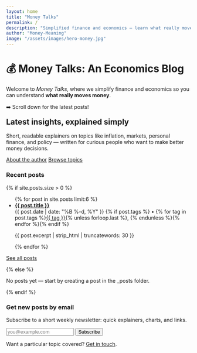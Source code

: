 ```yaml
---
layout: home
title: "Money Talks"
permalink: /
description: "Simplified finance and economics — learn what really moves money."
author: "Money-Meaning"
image: "/assets/images/hero-money.jpg"
---
```


# 💰 Money Talks: An Economics Blog

Welcome to *Money Talks*, where we simplify finance and economics so you can understand **what really moves money**.

➡️ Scroll down for the latest posts!

<section class="hero" aria-labelledby="hero-heading">
  <h2 id="hero-heading" style="margin-top:0;">Latest insights, explained simply</h2>
  <p>Short, readable explainers on topics like inflation, markets, personal finance, and policy — written for curious people who want to make better money decisions.</p>
  <p><a href="/about" class="btn">About the author</a> <a href="/tags" class="btn muted">Browse topics</a></p>
</section>

<section class="recent-posts">
  <h3>Recent posts</h3>
  {% if site.posts.size > 0 %}
    <ul class="post-list">
      {% for post in site.posts limit:6 %}
      <li class="post-item">
        <a href="{{ post.url | relative_url }}">
          <strong>{{ post.title }}</strong>
        </a>
        <div class="post-meta">
          <time datetime="{{ post.date | date_to_xmlschema }}">{{ post.date | date: "%B %-d, %Y" }}</time>
          {% if post.tags %} • <span class="tags">{% for tag in post.tags %}<a href="/tag/{{ tag | slugify }}/" class="tag">{{ tag }}</a>{% unless forloop.last %}, {% endunless %}{% endfor %}</span>{% endif %}
        </div>
        <p class="excerpt">{{ post.excerpt | strip_html | truncatewords: 30 }}</p>
      </li>
      {% endfor %}
    </ul>
    <p><a href="/blog" class="btn">See all posts</a></p>
  {% else %}
    <p>No posts yet — start by creating a post in the _posts folder.</p>
  {% endif %}
</section>

<!-- Optional: featured newsletter / CTA -->
<section class="cta">
  <h3>Get new posts by email</h3>
  <p>Subscribe to a short weekly newsletter: quick explainers, charts, and links.</p>
  <!-- Replace the action with your newsletters provider form -->
  <form action="https://example.com/subscribe" method="post" class="subscribe-form">
    <input type="email" name="email" placeholder="you@example.com" required />
    <button type="submit">Subscribe</button>
  </form>
</section>

<!-- Small site notes -->
<footer class="home-footer">
  <p>Want a particular topic covered? <a href="/contact">Get in touch</a>.</p>
</footer>
